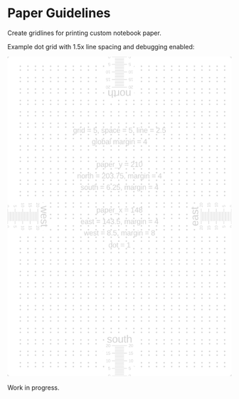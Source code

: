 # Paper Guidelines

Create gridlines for printing custom notebook paper.

Example dot grid with 1.5x line spacing and debugging enabled:

![Debug Dots](media/dotted_paper_dots_debug.svg)

Work in progress.

